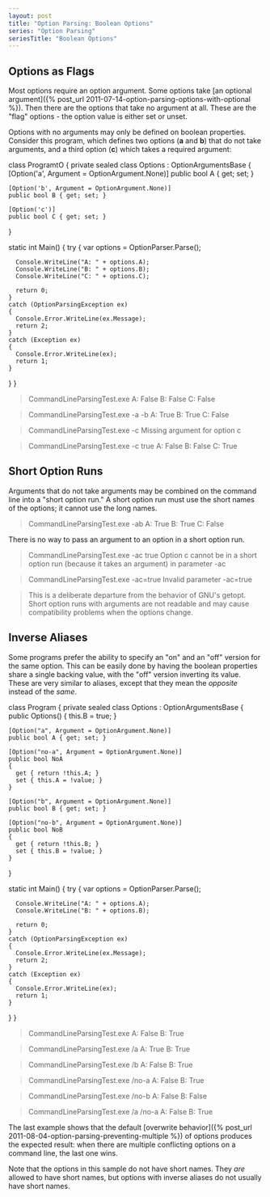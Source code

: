 ```yaml
---
layout: post
title: "Option Parsing: Boolean Options"
series: "Option Parsing"
seriesTitle: "Boolean Options"
---
```

## Options as Flags

Most options require an option argument. Some options take [an optional argument]({% post_url 2011-07-14-option-parsing-options-with-optional %}). Then there are the options that take no argument at all. These are the "flag" options - the option value is either set or unset.

Options with no arguments may only be defined on boolean properties. Consider this program, which defines two options (**a** and **b**) that do not take arguments, and a third option (**c**) which takes a required argument:

class ProgramtO
{
  private sealed class Options : OptionArgumentsBase
  {
    [Option('a', Argument = OptionArgument.None)]
    public bool A { get; set; }

    [Option('b', Argument = OptionArgument.None)]
    public bool B { get; set; }

    [Option('c')]
    public bool C { get; set; }
  }

  static int Main()
  {
    try
    {
      var options = OptionParser.Parse<Options>();

      Console.WriteLine("A: " + options.A);
      Console.WriteLine("B: " + options.B);
      Console.WriteLine("C: " + options.C);

      return 0;
    }
    catch (OptionParsingException ex)
    {
      Console.Error.WriteLine(ex.Message);
      return 2;
    }
    catch (Exception ex)
    {
      Console.Error.WriteLine(ex);
      return 1;
    }
  }
}

> CommandLineParsingTest.exe
A: False
B: False
C: False

> CommandLineParsingTest.exe -a -b
A: True
B: True
C: False

> CommandLineParsingTest.exe -c
Missing argument for option  c

> CommandLineParsingTest.exe -c true
A: False
B: False
C: True

## Short Option Runs

Arguments that do not take arguments may be combined on the command line into a "short option run." A short option run must use the short names of the options; it cannot use the long names.

> CommandLineParsingTest.exe -ab
A: True
B: True
C: False

There is no way to pass an argument to an option in a short option run.

> CommandLineParsingTest.exe -ac true
Option  c  cannot be in a short option run (because it takes an argument) in parameter  -ac

> CommandLineParsingTest.exe -ac=true
Invalid parameter  -ac=true

> This is a deliberate departure from the behavior of GNU's getopt. Short option runs with arguments are not readable and may cause compatibility problems when the options change.

## Inverse Aliases

Some programs prefer the ability to specify an "on" and an "off" version for the same option. This can be easily done by having the boolean properties share a single backing value, with the "off" version inverting its value. These are very similar to aliases, except that they mean the _opposite_ instead of the _same_.

class Program
{
  private sealed class Options : OptionArgumentsBase
  {
    public Options()
    {
      this.B = true;
    }

    [Option("a", Argument = OptionArgument.None)]
    public bool A { get; set; }

    [Option("no-a", Argument = OptionArgument.None)]
    public bool NoA
    {
      get { return !this.A; }
      set { this.A = !value; }
    }

    [Option("b", Argument = OptionArgument.None)]
    public bool B { get; set; }

    [Option("no-b", Argument = OptionArgument.None)]
    public bool NoB
    {
      get { return !this.B; }
      set { this.B = !value; }
    }
  }

  static int Main()
  {
    try
    {
      var options = OptionParser.Parse<Options>();

      Console.WriteLine("A: " + options.A);
      Console.WriteLine("B: " + options.B);

      return 0;
    }
    catch (OptionParsingException ex)
    {
      Console.Error.WriteLine(ex.Message);
      return 2;
    }
    catch (Exception ex)
    {
      Console.Error.WriteLine(ex);
      return 1;
    }
  }
}

> CommandLineParsingTest.exe
A: False
B: True

> CommandLineParsingTest.exe /a
A: True
B: True

> CommandLineParsingTest.exe /b
A: False
B: True

> CommandLineParsingTest.exe /no-a
A: False
B: True

> CommandLineParsingTest.exe /no-b
A: False
B: False

> CommandLineParsingTest.exe /a /no-a
A: False
B: True

The last example shows that the default [overwrite behavior]({% post_url 2011-08-04-option-parsing-preventing-multiple %}) of options produces the expected result: when there are multiple conflicting options on a command line, the last one wins.

Note that the options in this sample do not have short names. They _are_ allowed to have short names, but options with inverse aliases do not usually have short names.

